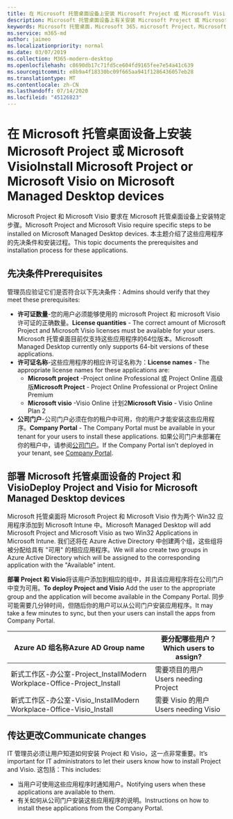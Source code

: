 ```yaml
---
title: 在 Microsoft 托管桌面设备上安装 Microsoft Project 或 Microsoft Visio
description: Microsoft 托管桌面设备上有关安装 Microsoft Project 或 Microsoft Visio 的信息
keywords: Microsoft 托管桌面，Microsoft 365，microsoft Project，Microsoft Visio
ms.service: m365-md
author: jaimeo
ms.localizationpriority: normal
ms.date: 03/07/2019
ms.collection: M365-modern-desktop
ms.openlocfilehash: c8690db17c71fd5ce604fd9165fee7e54a41c639
ms.sourcegitcommit: e8b9a4f18330bc09f665aa941f1286436057eb28
ms.translationtype: MT
ms.contentlocale: zh-CN
ms.lasthandoff: 07/14/2020
ms.locfileid: "45126823"
---
```

# <a name="install-microsoft-project-or-microsoft-visio-on-microsoft-managed-desktop-devices"></a><span data-ttu-id="29119-104">在 Microsoft 托管桌面设备上安装 Microsoft Project 或 Microsoft Visio</span><span class="sxs-lookup"><span data-stu-id="29119-104">Install Microsoft Project or Microsoft Visio on Microsoft Managed Desktop devices</span></span>

<span data-ttu-id="29119-105">Microsoft Project 和 Microsoft Visio 要求在 Microsoft 托管桌面设备上安装特定步骤。</span><span class="sxs-lookup"><span data-stu-id="29119-105">Microsoft Project and Microsoft Visio require specific steps to be installed on Microsoft Managed Desktop devices.</span></span> <span data-ttu-id="29119-106">本主题介绍了这些应用程序的先决条件和安装过程。</span><span class="sxs-lookup"><span data-stu-id="29119-106">This topic documents the prerequisites and installation process for these applications.</span></span>

## <a name="prerequisites"></a><span data-ttu-id="29119-107">先决条件</span><span class="sxs-lookup"><span data-stu-id="29119-107">Prerequisites</span></span>

<span data-ttu-id="29119-108">管理员应验证它们是否符合以下先决条件：</span><span class="sxs-lookup"><span data-stu-id="29119-108">Admins should verify that they meet these prerequisites:</span></span>
- <span data-ttu-id="29119-109">**许可证数量**-您的用户必须能够使用的 microsoft Project 和 microsoft Visio 许可证的正确数量。</span><span class="sxs-lookup"><span data-stu-id="29119-109">**License quantities** - The correct amount of Microsoft Project and Microsoft Visio licenses must be available for your users.</span></span> <span data-ttu-id="29119-110">Microsoft 托管桌面目前仅支持这些应用程序的64位版本。</span><span class="sxs-lookup"><span data-stu-id="29119-110">Microsoft Managed Desktop currently only supports 64-bit versions of these applications.</span></span> 
- <span data-ttu-id="29119-111">**许可证名称**-这些应用程序的相应许可证名称为：</span><span class="sxs-lookup"><span data-stu-id="29119-111">**License names** - The appropriate license names for these applications are:</span></span>
    - <span data-ttu-id="29119-112">**Microsoft project** -Project online Professional 或 Project Online 高级版</span><span class="sxs-lookup"><span data-stu-id="29119-112">**Microsoft Project** - Project Online Professional or Project Online Premium</span></span>
    - <span data-ttu-id="29119-113">**Microsoft visio** -Visio Online 计划2</span><span class="sxs-lookup"><span data-stu-id="29119-113">**Microsoft Visio** - Visio Online Plan 2</span></span>
- <span data-ttu-id="29119-114">**公司门户**-公司门户必须在你的租户中可用，你的用户才能安装这些应用程序。</span><span class="sxs-lookup"><span data-stu-id="29119-114">**Company Portal** -  The Company Portal must be available in your tenant for your users to install these applications.</span></span> <span data-ttu-id="29119-115">如果公司门户未部署在你的租户中，请参阅[公司门户](company-portal.md)。</span><span class="sxs-lookup"><span data-stu-id="29119-115">If the Company Portal isn’t deployed in your tenant, see [Company Portal](company-portal.md).</span></span>

## <a name="deploy-project-and-visio-for-microsoft-managed-desktop-devices"></a><span data-ttu-id="29119-116">部署 Microsoft 托管桌面设备的 Project 和 Visio</span><span class="sxs-lookup"><span data-stu-id="29119-116">Deploy Project and Visio for Microsoft Managed Desktop devices</span></span>
<span data-ttu-id="29119-117">Microsoft 托管桌面将 Microsoft Project 和 Microsoft Visio 作为两个 Win32 应用程序添加到 Microsoft Intune 中。</span><span class="sxs-lookup"><span data-stu-id="29119-117">Microsoft Managed Desktop will add Microsoft Project and Microsoft Visio as two Win32 Applications in Microsoft Intune.</span></span> <span data-ttu-id="29119-118">我们还将在 Azure Active Directory 中创建两个组，这些组将被分配给具有 "可用" 的相应应用程序。</span><span class="sxs-lookup"><span data-stu-id="29119-118">We will also create two groups in Azure Active Directory which will be assigned to the corresponding application with the "Available" intent.</span></span> 

<span data-ttu-id="29119-119">**部署 Project 和 Visio**将该用户添加到相应的组中，并且该应用程序将在公司门户中变为可用。</span><span class="sxs-lookup"><span data-stu-id="29119-119">**To deploy Project and Visio** Add the user to the appropriate group and the application will become available in the Company Portal.</span></span> <span data-ttu-id="29119-120">同步可能需要几分钟时间，但随后你的用户可以从公司门户安装应用程序。</span><span class="sxs-lookup"><span data-stu-id="29119-120">It may take a few minutes to sync, but then your users can install the apps from Company Portal.</span></span> 

<span data-ttu-id="29119-121">Azure AD 组名称</span><span class="sxs-lookup"><span data-stu-id="29119-121">Azure AD Group name</span></span> | <span data-ttu-id="29119-122">要分配哪些用户？</span><span class="sxs-lookup"><span data-stu-id="29119-122">Which users to assign?</span></span>   
 --- | ---
<span data-ttu-id="29119-123">新式工作区-办公室-Project_Install</span><span class="sxs-lookup"><span data-stu-id="29119-123">Modern Workplace-Office-Project_Install</span></span> | <span data-ttu-id="29119-124">需要项目的用户</span><span class="sxs-lookup"><span data-stu-id="29119-124">Users needing Project</span></span>
<span data-ttu-id="29119-125">新式工作区-办公室-Visio_Install</span><span class="sxs-lookup"><span data-stu-id="29119-125">Modern Workplace-Office-Visio_Install</span></span> | <span data-ttu-id="29119-126">需要 Visio 的用户</span><span class="sxs-lookup"><span data-stu-id="29119-126">Users needing Visio</span></span>

## <a name="communicate-changes"></a><span data-ttu-id="29119-127">传达更改</span><span class="sxs-lookup"><span data-stu-id="29119-127">Communicate changes</span></span>
<span data-ttu-id="29119-128">IT 管理员必须让用户知道如何安装 Project 和 Visio，这一点非常重要。</span><span class="sxs-lookup"><span data-stu-id="29119-128">It’s important for IT administrators to let their users know how to install Project and Visio.</span></span> <span data-ttu-id="29119-129">这包括：</span><span class="sxs-lookup"><span data-stu-id="29119-129">This includes:</span></span> 
- <span data-ttu-id="29119-130">当用户可使用这些应用程序时通知用户。</span><span class="sxs-lookup"><span data-stu-id="29119-130">Notifying users when these applications are available to them.</span></span> 
- <span data-ttu-id="29119-131">有关如何从公司门户安装这些应用程序的说明。</span><span class="sxs-lookup"><span data-stu-id="29119-131">Instructions on how to install these applications from the Company Portal.</span></span>
